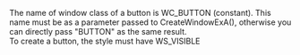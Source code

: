 The name of window class of a button is WC_BUTTON (constant). This name must be as a parameter passed to CreateWindowExA(), otherwise you can directly pass "BUTTON" as the same result.  
To create a button, the style must have WS_VISIBLE  
